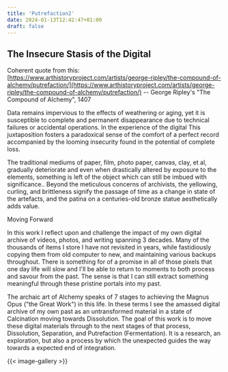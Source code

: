 ```yaml
---
title: 'Putrefaction2'
date: 2024-01-13T12:42:47+01:00
draft: false
---
```


## The Insecure Stasis of the Digital

Coherent quote from this: [https://www.arthistoryproject.com/artists/george-ripley/the-compound-of-alchemy/putrefaction/](https://www.arthistoryproject.com/artists/george-ripley/the-compound-of-alchemy/putrefaction/)
-- George Ripley's "The Compound of Alchemy", 1407

Data remains impervious to the effects of weathering or aging, yet it is susceptible to complete and permanent disappearance due to technical failures or accidental operations. In the experience of the digital This juxtaposition fosters a paradoxical sense of the comfort of a perfect record accompanied by the looming insecurity found in the potential of complete loss.

The traditional mediums of paper, film, photo paper, canvas, clay, et al, gradually deteriorate and even when drastically altered by exposure to the elements, something is left of the object which can still be imbued with significance.. Beyond the meticulous concerns of archivists, the yellowing, curling, and brittleness signify the passage of time as a change in state of the artefacts, and the patina on a centuries-old bronze statue aesthetically adds value.

Moving Forward

In this work I reflect upon and challenge the impact of my own digital archive of videos, photos, and writing spanning 3 decades. Many of the thousands of items I store I have not revisited in years, while fastidiously copying them from old computer to new, and maintaining various backups throughout. There is something for of a promise in all of those pixels that one day life will slow and I'll be able to return to moments to both process and savour from the past.  The sense is that I can still extract something meaningful through these pristine portals into my past.

The archaic art of Alchemy speaks of 7 stages to achieving the Magnus Opus ("the Great Work") in this life. In these terms I see the amassed digital archive of my own past as an untransformed material in a state of Calcination moving towards Dissolution. The goal of this work is to move these digital materials through to the next stages of that process, Dissolution, Separation, and Putrefaction (Fermentation). It is a research, an exploration, but also a process by which the unexpected guides the way towards a expected end of integration.

{{< image-gallery >}}
